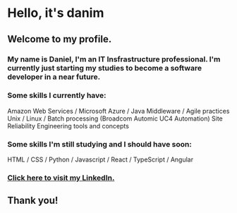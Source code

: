 # Hello, it's danim

## Welcome to my profile.

### My name is Daniel, I'm an IT Insfrastructure professional. I'm currently just starting my studies to become a software developer in a near future.

### Some skills I currently have:
Amazon Web Services / Microsoft Azure / Java Middleware / Agile practices\
Unix / Linux / Batch processing (Broadcom Automic UC4 Automation)
Site Reliability Engineering tools and concepts

### Some skills I'm still studying and I should have soon:
HTML / CSS / Python / Javascript / React / TypeScript / Angular

### <a href="https://www.linkedin.com/in/daniel-m-carvalho/">Click here to visit my LinkedIn.</a>

## Thank you!
